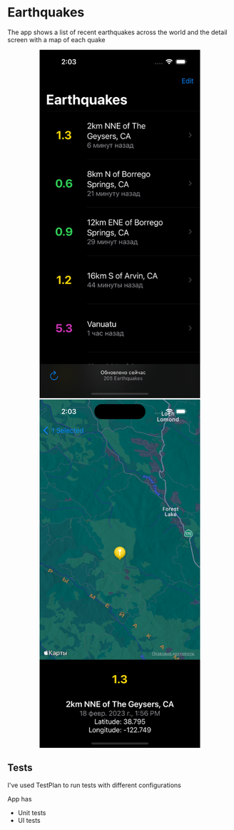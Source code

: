 # Earthquakes

The app shows a list of recent earthquakes across the world and the detail screen with a map of each quake

<p align="center">
    <img src="./preview/ios/1.png" width="360">
    <img src="./preview/ios/2.png" width="360">
</p>

## Tests

I've used TestPlan to run tests with different configurations

App has

* Unit tests
* UI tests
